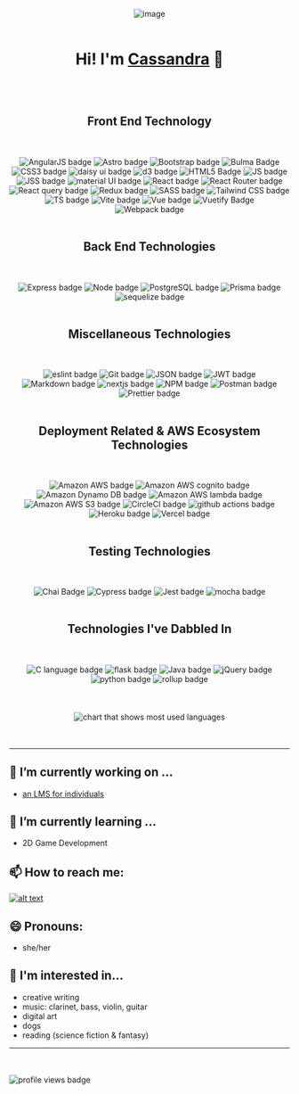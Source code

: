 <div align="center">
  
![image](https://i.imgur.com/14pIhci.png 'chibi illustration of me')
  <br/>
  <br/>
  <h1>Hi! I'm <a href="https://www.cassandracodesthings.online/" target="_blank" rel="noopener noreferrer">Cassandra</a> 👋 </h1>
  <br/>
  <br/>

  <h2>Front End Technology</h2>
  <br/>
  <br/>
  <picture>
    <img alt="AngularJS badge" src="https://img.shields.io/badge/AngularJS-E23237?style=for-the-badge&logo=angularjs&logoColor=white">
  </picture>
  <picture>
    <img alt="Astro badge" src="https://img.shields.io/badge/Astro-0C1222?style=for-the-badge&logo=astro&logoColor=FDFDFE">
  </picture>
  <picture>
    <img alt="Bootstrap badge" src="https://img.shields.io/badge/Bootstrap-563D7C?style=for-the-badge&logo=bootstrap&logoColor=white">
  </picture>
  <picture>
    <img alt="Bulma Badge" src="https://img.shields.io/badge/Bulma-00D1B2?style=for-the-badge&logo=Bulma&logoColor=white">
  </picture>
  <picture>
    <img alt="CSS3 badge" src="https://img.shields.io/badge/CSS3-1572B6?style=for-the-badge&logo=css3&logoColor=white">
  </picture>
  <picture>
    <img alt="daisy ui badge" src="https://img.shields.io/badge/daisyui-5A0EF8?style=for-the-badge&logo=daisyui&logoColor=white">
  </picture>
  <picture>
    <img alt="d3 badge" src="https://img.shields.io/badge/d3.js-F9A03C?style=for-the-badge&logo=d3.js&logoColor=white">
  </picture>
  <picture>
    <img alt="HTML5 Badge" src="https://img.shields.io/badge/HTML5-E34F26?style=for-the-badge&logo=html5&logoColor=white">
  </picture>
  <picture>
    <img alt="JS badge" src="https://img.shields.io/badge/JavaScript-323330?style=for-the-badge&logo=javascript&logoColor=F7DF1E">
  </picture>  
  <picture>
    <img alt="JSS badge" src="https://img.shields.io/badge/JSS-F7DF1E?style=for-the-badge&logo=JSS&logoColor=white">
  </picture>
  <picture>
    <img alt="material UI badge" src="https://img.shields.io/badge/Material%20UI-007FFF?style=for-the-badge&logo=mui&logoColor=white">
  </picture>
  <picture>
    <img alt="React badge" src="https://img.shields.io/badge/React-20232A?style=for-the-badge&logo=react&logoColor=61DAFB">
  </picture>
  <picture>
    <img alt="React Router badge" src="https://img.shields.io/badge/React_Router-CA4245?style=for-the-badge&logo=react-router&logoColor=white">
  </picture>
  <picture>
    <img alt="React query badge" src="https://img.shields.io/badge/React_Query-FF4154?style=for-the-badge&logo=React_Query&logoColor=white">
  </picture>
  <picture>
    <img alt="Redux badge" src="https://img.shields.io/badge/Redux-593D88?style=for-the-badge&logo=redux&logoColor=white">
  </picture>
  <picture>
    <img alt="SASS badge" src="https://img.shields.io/badge/Sass-CC6699?style=for-the-badge&logo=sass&logoColor=white">
  </picture>
  <picture>
    <img alt="Tailwind CSS badge" src="https://img.shields.io/badge/Tailwind_CSS-38B2AC?style=for-the-badge&logo=tailwind-css&logoColor=white">
  </picture>
  <picture>
    <img alt="TS badge" src="https://img.shields.io/badge/TypeScript-007ACC?style=for-the-badge&logo=typescript&logoColor=white">
  </picture>
  <picture>
    <img alt="Vite badge" src="https://img.shields.io/badge/Vite-B73BFE?style=for-the-badge&logo=vite&logoColor=FFD62E">
  </picture>
  <picture>
    <img alt="Vue badge" src="https://img.shields.io/badge/Vue.js-35495E?style=for-the-badge&logo=vuedotjs&logoColor=4FC08D">
  </picture>
  <picture>
    <img alt="Vuetify Badge" src="https://img.shields.io/badge/Vuetify-1867C0?style=for-the-badge&logo=vuetify&logoColor=white">
  </picture>
  <picture>
    <img alt="Webpack badge" src="https://img.shields.io/badge/Webpack-8DD6F9?style=for-the-badge&logo=Webpack&logoColor=white">
  </picture>

  <br/>
  <br/>
  <h2>Back End Technologies</h2>
  <br/>
  <br/>

  <picture>
    <img alt="Express badge" src="https://img.shields.io/badge/Express.js-000000?style=for-the-badge&logo=express&logoColor=white">
  </picture>
  <picture>
    <img alt="Node badge" src="https://img.shields.io/badge/Node.js-339933?style=for-the-badge&logo=nodedotjs&logoColor=white">
  </picture>
  <picture>
    <img alt="PostgreSQL badge" src="https://img.shields.io/badge/PostgreSQL-316192?style=for-the-badge&logo=postgresql&logoColor=white">
  </picture>
  <picture>
    <img alt="Prisma badge" src="https://img.shields.io/badge/Prisma-3982CE?style=for-the-badge&logo=Prisma&logoColor=white">
  </picture>
  <picture>
    <img alt="sequelize badge" src="https://img.shields.io/badge/Sequelize-52B0E7?style=for-the-badge&logo=Sequelize&logoColor=white">
  </picture>

  <br/>
  <br/>
  <h2>Miscellaneous Technologies</h2>
  <br/>
  <br/>
  <picture>
    <img alt="eslint badge" src="https://img.shields.io/badge/eslint-3A33D1?style=for-the-badge&logo=eslint&logoColor=white">
  </picture>
  <picture>
    <img alt="Git badge" src="https://img.shields.io/badge/GIT-E44C30?style=for-the-badge&logo=git&logoColor=white">
  </picture>
  <picture>
    <img alt="JSON badge" src="https://img.shields.io/badge/json-5E5C5C?style=for-the-badge&logo=json&logoColor=white">
  </picture>
  <picture>
    <img alt="JWT badge" src="https://img.shields.io/badge/JWT-000000?style=for-the-badge&logo=JSON%20web%20tokens&logoColor=white">
  </picture>
  <picture>
    <img alt="Markdown badge" src="https://img.shields.io/badge/Markdown-000000?style=for-the-badge&logo=markdown&logoColor=white">
  </picture>
    <picture>
    <img alt="nextjs badge" src="https://img.shields.io/badge/next.js-000000?style=for-the-badge&logo=nextdotjs&logoColor=white">
  </picture>
  <picture>
    <img alt="NPM badge" src="https://img.shields.io/badge/npm-CB3837?style=for-the-badge&logo=npm&logoColor=white">
  </picture>
  <picture>
    <img alt="Postman badge" src="https://img.shields.io/badge/Postman-FF6C37?style=for-the-badge&logo=Postman&logoColor=white">
  </picture>
  <picture>
    <img alt="Prettier badge" src="https://img.shields.io/badge/prettier-1A2C34?style=for-the-badge&logo=prettier&logoColor=F7BA3E">
  </picture>

  <br/>
  <br/>
  <h2>Deployment Related & AWS Ecosystem Technologies</h2>
  <br/>
  <br/>

  <picture>
    <img alt="Amazon AWS badge" src="https://img.shields.io/badge/Amazon_AWS-FF9900?style=for-the-badge&logo=amazonaws&logoColor=white">
  </picture>
  <picture>
    <img alt="Amazon AWS cognito badge" src="https://img.shields.io/badge/Amazon_Cognito-FF9900?style=for-the-badge&logo=amazonaws&logoColor=white">
  </picture>
  <picture>
    <img alt="Amazon Dynamo DB badge" src="https://img.shields.io/badge/Amazon%20DynamoDB-4053D6?style=for-the-badge&logo=Amazon%20DynamoDB&logoColor=white">
  </picture>
  <picture>
    <img alt="Amazon AWS lambda badge" src="https://img.shields.io/badge/Amazon_Lambda-FF9900?style=for-the-badge&logo=amazonaws&logoColor=white">
  </picture>
  <picture>
    <img alt="Amazon AWS S3 badge" src="https://img.shields.io/badge/Amazon_S3-FF9900?style=for-the-badge&logo=amazonaws&logoColor=white">
  </picture>
  <picture>
    <img alt="CircleCI badge" src="https://img.shields.io/badge/circleci-343434?style=for-the-badge&logo=circleci&logoColor=white">
  </picture>
  <picture>
    <image alt="github actions badge" src="https://img.shields.io/badge/github%20actions-%232671E5.svg?style=for-the-badge&logo=githubactions&logoColor=white">
  </picture>
  <picture>
    <img alt="Heroku badge" src="https://img.shields.io/badge/Heroku-430098?style=for-the-badge&logo=heroku&logoColor=white">
  </picture>
  <picture>
    <img alt="Vercel badge" src="https://img.shields.io/badge/Vercel-000000?style=for-the-badge&logo=vercel&logoColor=white">
  </picture>

  <br/>
  <br/>
  <h2>Testing Technologies</h2>
  <br/>
  <br/>

  <picture>
    <img alt="Chai Badge" src="https://img.shields.io/badge/chai-A30701?style=for-the-badge&logo=chai&logoColor=white">
  </picture>
  <picture>
    <img alt="Cypress badge" src="https://img.shields.io/badge/Cypress-17202C?style=for-the-badge&logo=cypress&logoColor=white">
  </picture>
  <picture>
    <img alt="Jest badge" src="https://img.shields.io/badge/Jest-C21325?style=for-the-badge&logo=jest&logoColor=white">
  </picture>
  <picture>
    <img alt="mocha badge" src="https://img.shields.io/badge/Mocha-8D6748?style=for-the-badge&logo=Mocha&logoColor=white">
  </picture>

  
  <br/>
  <br/>
  <h2>Technologies I've Dabbled In</h2>
  <br/>
  <br/>
  <picture>
    <img alt="C language badge" src="https://img.shields.io/badge/C-00599C?style=for-the-badge&logo=c&logoColor=white">
  </picture>
  <picture>
    <img alt="flask badge" src="https://img.shields.io/badge/flask-%23000.svg?style=for-the-badge&logo=flask&logoColor=white">
  </picture>
  <picture>
    <img alt="Java badge" src="https://img.shields.io/badge/Java-ED8B00?style=for-the-badge&logo=java&logoColor=white">
  </picture>
  <picture>
    <img alt="jQuery badge" src="https://img.shields.io/badge/jquery-%230769AD.svg?style=for-the-badge&logo=jquery&logoColor=white">
  </picture>
  <picture>
    <img alt="python badge" src="https://img.shields.io/badge/python-3670A0?style=for-the-badge&logo=python&logoColor=ffdd54">
  </picture>
  <picture>
    <img alt="rollup badge" src="https://img.shields.io/badge/RollupJS-ef3335?style=for-the-badge&logo=rollup.js&logoColor=white">
  </picture>
  
  <br/>
  <br/>
  <br/>
  <br/>
  <div>
    <picture>
      <img alt="chart that shows most used languages" src="https://github-readme-stats.vercel.app/api/top-langs/?username=cassandraGoose&layout=donut&theme=transparent" />
    </picture>
  </div>
</div>

<br/>
<br/>

---

## 🔭 I’m currently working on ...
  - [an LMS for individuals](https://github.com/CassandraGoose/track-learning-system)

## 🌱 I’m currently learning ...
  - 2D Game Development

## 📫 How to reach me: 
[![alt text][image]][hyperlink]


[hyperlink]: https://www.linkedin.com/in/cassandra-rt/
[image]:
https://img.shields.io/badge/LinkedIn-0077B5?style=for-the-badge&logo=linkedin&logoColor=white
(tooltip)

## 😄 Pronouns: 
  - she/her

## 🤔 I'm interested in...
  - creative writing
  - music: clarinet, bass, violin, guitar
  - digital art
  - dogs
  - reading (science fiction & fantasy)

---

<br/>
<br/>
<picture>
  <img alt="profile views badge" src="https://komarev.com/ghpvc/?username=cassandraGoose&style=flat-square&color=dc143c">
</picture>


